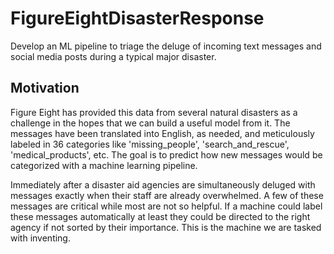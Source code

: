 # FigureEightDisasterResponse

Develop an ML pipeline to triage the deluge of incoming text messages and social media posts during a typical major disaster.

## Motivation

Figure Eight has provided this data from several natural disasters as a challenge in the hopes that we can build a useful model from it.  The messages have been translated into English, as needed, and meticulously labeled in 36 categories like 'missing_people', 'search_and_rescue', 'medical_products', etc.  The goal is to predict how new messages would be categorized with a machine learning pipeline.

Immediately after a disaster aid agencies are simultaneously deluged with messages exactly when their staff are already overwhelmed.  A few of these messages are critical while most are not so helpful.  If a machine could label these messages automatically at least they could be directed to the right agency if not sorted by their importance.  This is the machine we are tasked with inventing.

